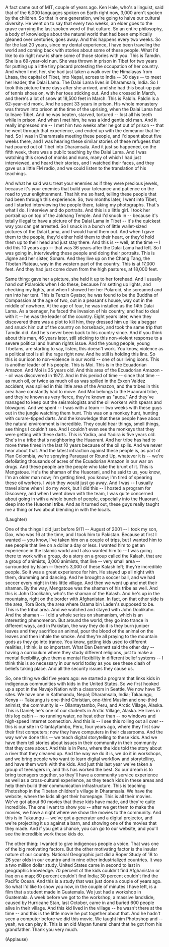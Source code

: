 
A fact
came out of MIT,
couple of years ago. Ken Hale,
who&#39;s a linguist,
said that of the 6,000 languages
spoken on Earth right now,
3,000 aren&#39;t spoken by the children.
So that in one generation,
we&#39;re going to halve our cultural diversity.
He went on to say
that every two weeks,
an elder goes to the grave
carrying the last spoken word
of that culture.
So an entire philosophy,
a body of knowledge about the natural world
that had been empirically gleaned over centuries,
goes away.
And this happens every two weeks.
So for the last 20 years,
since my dental experience,
I have been traveling the world
and coming back
with stories about some of these people.
What I&#39;d like to do right now
is share some of those stories with you.
This is Tamdin.
She is a 69-year-old nun.
She was thrown in prison in Tibet for two years
for putting up a little tiny placard
protesting the occupation of her country.
And when I met her, she had just
taken a walk over the Himalayas
from Lhasa, the capital of Tibet,
into Nepal, across to India --
30 days --
to meet her leader, the Dalai Lama.
The Dalai Lama lives in Dharamsala, India.
So I took this picture three days
after she arrived,
and she had this beat-up pair of tennis shoes on,
with her toes sticking out.
And she crossed in March,
and there&#39;s a lot of snow at 18,500 feet in March.
This is Paldin.
Paldin is a 62-year-old monk.
And he spent 33 years in prison.
His whole monastery was thrown into prison
at the time of the uprising,
when the Dalai Lama had to leave
Tibet.
And
he was beaten, starved,
tortured -- lost all his teeth while in prison.
And when I met him, he was a kind gentle old man.
And it really impressed me --
I met him two weeks after he got out of prison --
that he went through that experience, and ended up
with the demeanor that he had.
So I was in Dharamsala meeting these people,
and I&#39;d spent about five weeks there,
and I was hearing these similar stories
of these refugees that had poured out of Tibet
into Dharamsala.
And it just so happened, on the fifth week,
there was a public teaching by the Dalai Lama.
And
I was watching this crowd of monks and nuns,
many of which I had just interviewed,
and heard their stories,
and I watched their faces,
and they gave us a little FM radio,
and we could listen to the translation of his teachings.

And what he said was:
treat your enemies as if they were precious jewels,
because it&#39;s your enemies
that build your tolerance and patience
on the road to your enlightenment.
That hit me so hard,
telling these people that had been through this experience.
So, two months later, I went into
Tibet, and I started
interviewing the people there, taking my photographs. That&#39;s what I do.
I interview and do portraits.
And this is a little girl.
I took her portrait up on top of the Jokhang Temple.
And I&#39;d snuck in --
because it&#39;s totally illegal to have a picture of the Dalai Lama in Tibet --
it&#39;s the quickest way you can get arrested.
So I snuck in a bunch of little wallet-sized pictures of the Dalai Lama,
and I would hand them out.
And when I gave them to the people,
they&#39;d either hold them to their heart,
or they&#39;d hold them up to their head and just stay there.
And this is --
well, at the time -- I did this 10 years ago --
that was 36 years after the Dalai Lama had left.
So
I was going in, interviewing these people and doing their portraits.
This is Jigme and her sister, Sonam.
And they live up on the Chang Tang, the Tibetan Plateau,
way in the western part of the country.
This is at 17,000 feet.
And they had just come down from the high pastures,
at 18,000 feet.

Same thing: gave her a picture,
she held it up to her forehead.
And I usually hand out Polaroids
when I do these, because I&#39;m setting up lights,
and checking my lights,
and when I showed her her Polaroid, she screamed and ran into her tent.
This is Tenzin Gyatso;
he was found to be the Buddha of Compassion at the age of two,
out in a peasant&#39;s house,
way out in the middle of nowhere.
At the age of four, he was installed
as the 14th Dalai Lama.
As a teenager, he faced
the invasion of his country,
and had to deal with it -- he was the leader of the country.
Eight years later, when they discovered there was a plot
to kill him,
they dressed him up like a beggar
and snuck him out of the country on horseback,
and took the same trip that Tamdin did.
And he&#39;s never been back to his country since.
And
if you think about this man,
46 years later,
still sticking
to this non-violent response
to a severe political and human rights issue.
And the young people,
young Tibetans, are starting to say, listen, this doesn&#39;t work.
You know, violence as a political tool
is all the rage right now.
And
he still is holding this line.
So this is our icon
to non-violence in our world --
one of our living icons.
This is another leader of his people.
This is Moi. This is in the Ecuadorian Amazon.
And Moi is 35 years old.
And
this area of the Ecuadorian Amazon --
oil was discovered in 1972.
And in this period of time -- since that time --
as much oil, or twice as much oil
as was spilled in the Exxon Valdez accident,
was spilled in this little area of the Amazon,
and the tribes in this area have constantly had to move.
And Moi
belongs to the Huaorani tribe,
and they&#39;re known as
very fierce, they&#39;re known as &quot;auca.&quot;
And they&#39;ve managed to keep out
the seismologists and the oil workers
with spears and blowguns.
And we spent --
I was with a team --
two weeks with these guys out in the jungle
watching them hunt.
This was on a monkey hunt,
hunting with curare-tipped darts.
And the knowledge that these people have
about the natural environment is incredible.
They could hear things, smell things, see things I couldn&#39;t see.
And I couldn&#39;t even see the monkeys
that they were
getting with these darts.
This is Yadira,
and Yadira is
five years old. She&#39;s in a
tribe that&#39;s neighboring the Huaorani.
And her tribe has had to move
three times in the last 10 years because of the oil spills.
And we never hear about that. And the latest
infraction against these people is,
as part of Plan Colombia,
we&#39;re spraying Paraquat or Round Up, whatever it is --
we&#39;re defoliating thousands of acres
of the Ecuadorian Amazon
in our war on drugs.
And these people are the people who take the brunt of it.
This is Mengatoue.
He&#39;s the shaman of the Huaorani,
and
he said to us, you know, I&#39;m an older man now;
I&#39;m getting tired, you know; I&#39;m tired
of spearing these oil workers.
I wish they would just go away.
And I was -- I usually travel alone
when I do my work, but I did this --
I hosted a program for Discovery,
and when I went down with the team,
I was quite concerned about
going in with a whole bunch of people, especially into the Huaorani,
deep into the Huaorani tribe.
And
as it turned out, these guys really
taught me a thing or two about blending in
with the locals.

(Laughter)

One of the things I did
just before 9/11 --
August of 2001 --
I took my son, Dax,
who was 16 at the time,
and I took him to Pakistan.
Because at first I wanted --
you know, I&#39;ve taken him on a couple of trips,
but I wanted him to see
people that live on a dollar a day or less.
I wanted him to get an experience
in the Islamic world
and I also wanted him to --
I was going there to work with a group,
do a story on a group called the Kalash,
that are a group of animists, 3,000 animists,
that live -- very small area --
surrounded by Islam -- there&#39;s 3,000
of these Kalash left; they&#39;re incredible people.
So it was a great experience for him. He stayed up all night with them,
drumming and dancing.
And he brought a soccer ball,
and we had soccer every night in this little village.
And then we went up
and met their shaman.
By the way, Mengatoue was the shaman
of his tribe as well.
And this is John Doolikahn,
who&#39;s the shaman of the Kalash.
And he&#39;s up in the mountains,
right on the border with Afghanistan.
In fact, on that other side is the area, Tora Bora,
the area where
Osama bin Laden&#39;s supposed to be. This is the tribal area.
And we watched
and stayed with
John Doolikahn.
And the shaman -- I did a whole series on shamanism,
which is
an interesting phenomenon.
But around the world,
they go into trance in different ways,
and in Pakistan,
the way they do it is they burn juniper leaves
and they sacrifice an animal,
pour the blood of the animal on the leaves
and then inhale the smoke.
And they&#39;re all praying
to the mountain gods
as they go into trance.
You know,
getting kids used to different realities,
I think, is so important. What Dan Dennett said the other day --
having a curriculum where they study different religions,
just to make a mental flexibility,
give them a mental flexibility
in different belief systems --
I think this is so necessary in our world today
as you see these clash of beliefs taking place.
And all the security issues they cause us.

So, one thing we did five years ago:
we started a program that links kids
in indigenous communities with kids in the United States.
So we first hooked up
a spot in the Navajo Nation with a classroom in Seattle.
We now have 15 sites.
We have one in Kathmandu, Nepal;
Dharamsala, India; Takaungu, Kenya --
Takaungu is one-third Christian, one-third Muslim
and one-third animist, the community is --
Ollantaytambo, Peru,
and Arctic Village, Alaska.
This is Daniel; he&#39;s one of our students
in Arctic Village, Alaska.
He lives in this log cabin --
no running water, no heat other than --
no windows
and high-speed Internet connection.
And this is --
I see this rolling out all over --
this is our site in Ollantaytambo, Peru, four years ago,
where they first saw their first computers;
now they have computers in their classrooms.
And the way we&#39;ve done this --
we teach digital storytelling to these kids.
And we have them tell stories about issues in their community
in their community that they care about.
And this is in Peru, where the kids told the story
about a river that they cleaned up.
And the way we do it is, we do it in workshops,
and we bring people who want to learn
digital workflow and storytelling,
and have them
work with the kids.
And just this last year we&#39;ve taken a group of teenagers in,
and this has worked the best.
So our dream is to bring teenagers together,
so they&#39;ll have a community service experience
as well as a cross-cultural experience,
as they teach kids in these areas
and help them build their communication infrastructure.
This is teaching Photoshop
in the Tibetan children&#39;s village in Dharamsala.
We have the website, where the kids all get their homepage.
This is all their movies. We&#39;ve got about 60 movies
that these kids have made,
and they&#39;re quite incredible.
The one I want to show you --
after we get them to make the movies,
we have a night where we show the movies to the community.
And this is in Takaungu --
we&#39;ve got a generator and a digital projector,
and we&#39;re projecting it up against a barn,
and showing one of the movies that they made.
And if you get a chance, you can go to our website, and you&#39;ll see
the incredible work these kids do.

The other thing:
I wanted to give indigenous people a voice.
That was one of the big motivating factors.
But the other motivating factor is
the insular nature of our country.
National Geographic just did a Roper Study
of 18 to 26 year olds
in our country
and in nine other industrialized countries.
It was a two million dollar study.
United States came in second to last
in geographic knowledge.
70 percent of the kids couldn&#39;t find
Afghanistan or Iraq on a map;
60 percent couldn&#39;t find India;
30 percent couldn&#39;t find the Pacific Ocean.
And this is a study
that was just done a couple of years ago.
So what I&#39;d like to show you now,
in the couple of minutes I have left,
is a film that a student made in Guatemala.
We just had a workshop in Guatemala.
A week before we got to the workshop,
a massive landslide, caused by Hurricane Stan,
last October, came in and buried
600 people alive in their village.
And this kid lived in the village --
he wasn&#39;t there at the time --
and this is the little movie he put together about that.
And he hadn&#39;t seen a computer before
we did this movie. We taught him Photoshop and --
yeah, we can play it.
This is an old Mayan funeral chant
that he got from his grandfather.
Thank you very much.

(Applause)

